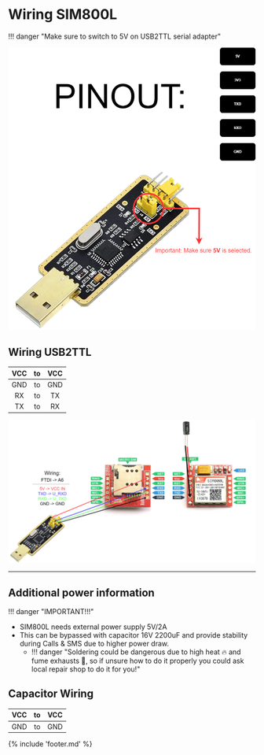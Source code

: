 ﻿# Wiring SIM800L

!!! danger "Make sure to switch to 5V on USB2TTL serial adapter" 

![FTDI FT232BL Pinout](files/FT232BL_pinout_transparent.drawio.png)

## Wiring USB2TTL

| VCC | to | VCC |
|:---:|:--:|:---:|
| GND | to | GND |
| RX  | to | TX  |
| TX  | to | RX  |

![FTDI FT232BL SIM800L Wiring Pinout](files/WiringSIM800L.drawio.png)

___

## Additional power information

!!! danger "IMPORTANT!!!" 

- SIM800L needs external power supply 5V/2A
- This can be bypassed with capacitor 16V 2200uF and provide stability during Calls & SMS due to higher power draw.
    - !!! danger "Soldering could be dangerous due to high heat 🔥 and fume exhausts 💨, so if unsure how to do it properly you could ask local repair shop to do it for you!"

## Capacitor Wiring

| VCC | to | VCC |
|:---:|:--:|:---:|
| GND | to | GND |

{% include 'footer.md' %}
